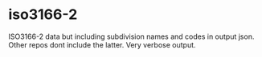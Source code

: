 # iso3166-2
ISO3166-2 data but including subdivision names and codes in output json. Other repos dont include the latter. Very verbose output.
